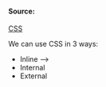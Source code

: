 #### Source:
[CSS](https://www.w3schools.com/html/html_css.asp)

We can use CSS in 3 ways:

* Inline --> 
* Internal
* External